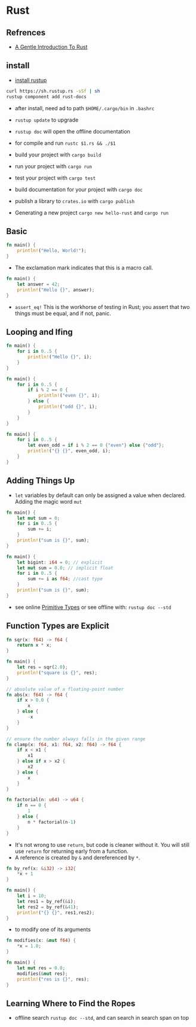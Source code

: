 # Rust

## Refrences

* [A Gentle Introduction To Rust](https://stevedonovan.github.io/rust-gentle-intro/readme.html)

## install

* [install rustup](https://www.rust-lang.org/tools/install)
 
```sh
curl https://sh.rustup.rs -sSf | sh
rustup component add rust-docs
```

* after install, need ad to path `$HOME/.cargo/bin` in `.bashrc`
 
* `rustup update` to upgrade
* `rustup doc` will open the offline documentation
* for compile and run `rustc $1.rs && ./$1`

* build your project with `cargo build`
* run your project with `cargo run`
* test your project with `cargo test`
* build documentation for your project with `cargo doc`
* publish a library to `crates.io` with `cargo publish`

* Generating a new project `cargo new hello-rust` and `cargo run`

## Basic

```rs
fn main() {
    println!("Hello, World!");
}
```

* The exclamation mark indicates that this is a macro call.

```rs
fn main() {
    let answer = 42;
    println!("Hello {}", answer);
}
```

* `assert_eq!` This is the workhorse of testing in Rust; you assert that two things must be equal, and if not, panic.

## Looping and Ifing

```rs
fn main() {
    for i in 0..5 {
        println!("Hello {}", i);
    }
}
```

```rs
fn main() {
    for i in 0..5 {
        if i % 2 == 0 {
            println!("even {}", i);
        } else {
            println!("odd {}", i);
        }
    }
}
```

```rs
fn main() {
    for i in 0..5 {
        let even_odd = if i % 2 == 0 {"even"} else {"odd"};
        println!("{} {}", even_odd, i);
    }
}
```

## Adding Things Up

* `let` variables by default can only be assigned a value when declared. Adding the magic word `mut`

```rs
fn main() {
    let mut sum = 0;
    for i in 0..5 {
        sum += i;
    }
    println!("sum is {}", sum);
}
```

```rs
fn main() {
    let bigint: i64 = 0; // explicit
    let mut sum = 0.0; // implicit float
    for i in 0..5 {
        sum += i as f64; //cast type
    }
    println!("sum is {}", sum);
}
```

* see online [Primitive Types](https://doc.rust-lang.org/std/index.html#primitives) or see offline with: `rustup doc --std`

## Function Types are Explicit

```rs
fn sqr(x: f64) -> f64 {
    return x * x;
}

fn main() {
    let res = sqr(2.0);
    println!("square is {}", res);
}
```

```rs
// absolute value of a floating-point number
fn abs(x: f64) -> f64 {
    if x > 0.0 {
        x
    } else {
        -x
    }
}

// ensure the number always falls in the given range
fn clamp(x: f64, x1: f64, x2: f64) -> f64 {
    if x < x1 {
        x1
    } else if x > x2 {
        x2
    } else {
        x
    }
}

fn factorial(n: u64) -> u64 {
    if n == 0 {
        1
    } else {
        n * factorial(n-1)
    }
}
```

* It's not wrong to use `return`, but code is cleaner without it. You will still use `return` for returning early from a function.
* A reference is created by `&` and dereferenced by `*`.

```rs
fn by_ref(x: &i32) -> i32{
    *x + 1
}

fn main() {
    let i = 10;
    let res1 = by_ref(&i);
    let res2 = by_ref(&41);
    println!("{} {}", res1,res2);
}
```

* to modify one of its arguments

```rs
fn modifies(x: &mut f64) {
    *x = 1.0;
}

fn main() {
    let mut res = 0.0;
    modifies(&mut res);
    println!("res is {}", res);
}
```

## Learning Where to Find the Ropes

* offline search `rustup doc --std`, and can search in search span on top




















